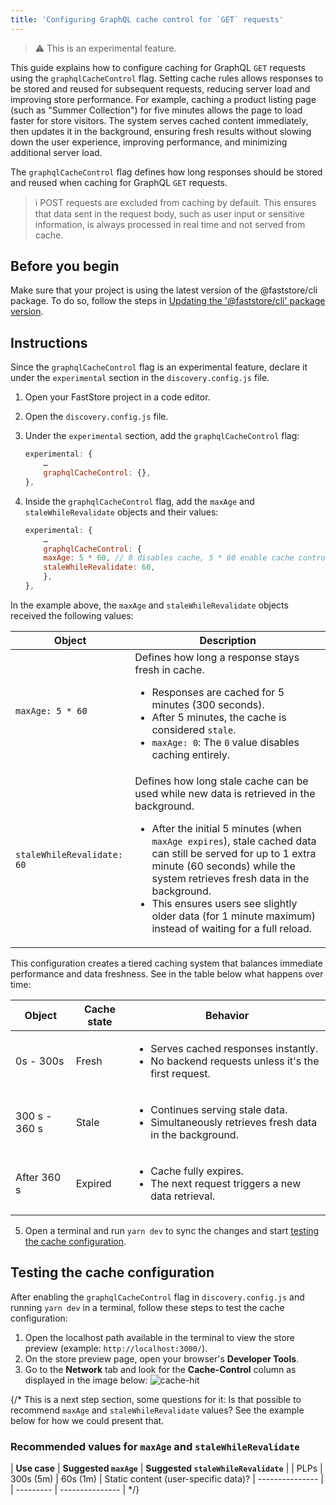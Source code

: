 ```yaml
---
title: 'Configuring GraphQL cache control for `GET` requests'
---
```


> ⚠ This is an experimental feature.

This guide explains how to configure caching for GraphQL `GET` requests using the `graphqlCacheControl` flag. Setting cache rules allows responses to be stored and reused for subsequent requests, reducing server load and improving store performance. For example, caching a product listing page (such as "Summer Collection") for five minutes allows the page to load faster for store visitors. The system serves cached content immediately, then updates it in the background, ensuring fresh results without slowing down the user experience, improving performance, and minimizing additional server load.

The `graphqlCacheControl` flag defines how long responses should be stored and reused when caching for GraphQL `GET` requests.

> ℹ POST requests are excluded from caching by default. This ensures that data sent in the request body, such as user input or sensitive information, is always processed in real time and not served from cache.

## Before you begin

Make sure that your project is using the latest version of the @faststore/cli package. To do so, follow the steps in [Updating the '@faststore/cli' package version](https://developers.vtex.com/docs/guides/faststore/project-structure-updating-the-cli-package-version).

## Instructions

Since the `graphqlCacheControl` flag is an experimental feature, declare it under the `experimental` section in the `discovery.config.js` file.

1. Open your FastStore project in a code editor.
2. Open the `discovery.config.js` file.
3. Under the `experimental` section, add the `graphqlCacheControl` flag:

    ```js discovery.config.js
    experimental: {
        …
        graphqlCacheControl: {},
    },
    ```

4. Inside the `graphqlCacheControl` flag, add the `maxAge` and `staleWhileRevalidate` objects and their values:

    ```js discovery.config.js
    experimental: {
        …
        graphqlCacheControl: {
        maxAge: 5 * 60, // 0 disables cache, 5 * 60 enable cache control maxAge 5 minutes
        staleWhileRevalidate: 60,
        },
    },
    ```

In the example above, the `maxAge` and `staleWhileRevalidate` objects received the following values:

| Object    | Description     |
| --------- | --------------- |
| `maxAge: 5 * 60` | Defines how long a response stays fresh in cache. <ul><li>Responses are cached for 5 minutes (300 seconds).</li><li>After 5 minutes, the cache is considered `stale`.</li><li>`maxAge: 0`: The `0` value disables caching entirely.</li></ul> |
| `staleWhileRevalidate: 60` | Defines how long stale cache can be used while new data is retrieved in the background. <ul><li>After the initial 5 minutes (when `maxAge expires`), stale cached data can still be served for up to 1 extra minute (60 seconds) while the system retrieves fresh data in the background.</li><li>This ensures users see slightly older data (for 1 minute maximum) instead of waiting for a full reload.</li></ul> |

This configuration creates a tiered caching system that balances immediate performance and data freshness. See in the table below what happens over time:

| **Object** | **Cache state** | **Behavior** |
| ------ | ----------- | -------- |
| 0s - 300s  | Fresh | <ul><li>Serves cached responses instantly.</li><li>No backend requests unless it's the first request.</li></ul> |
| 300 s - 360 s  | Stale | <ul><li>Continues serving stale data.</li><li>Simultaneously retrieves fresh data in the background.</li></ul> |
| After 360 s  | Expired | <ul><li>Cache fully expires.</li><li>The next request triggers a new data retrieval.</li></ul> |

5. Open a terminal and run `yarn dev` to sync the changes and start [testing the cache configuration](#testing-the-cache-configuration).

## Testing the cache configuration

After enabling the `graphqlCacheControl` flag in `discovery.config.js` and running `yarn dev` in a terminal, follow these steps to test the cache configuration:

1. Open the localhost path available in the terminal to view the store preview (example: `http://localhost:3000/`).
2. On the store preview page, open your browser's **Developer Tools**.
3. Go to the **Network** tab and look for the **Cache-Control** column as displayed in the image below:
![cache-hit](https://vtexhelp.vtexassets.com/assets/docs/src/graphql-cache-control-flag-localhost___70d2f2c3fbf40846180c7c0ed11d16f0.png)

{/* This is a next step section, some questions for it: Is that possible to recommend `maxAge` and `staleWhileRevalidate` values? See the example below for how we could present that.
### Recommended values for `maxAge` and `staleWhileRevalidate`

| **Use case** | **Suggested `maxAge`** | **Suggested `staleWhileRevalidate`** |
| PLPs | 300s (5m) | 60s (1m)
| Static content (user-specific data)? | --------------- |
| --------- | --------------- | */}
